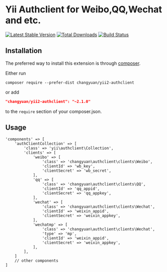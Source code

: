 # Yii Authclient for Weibo,QQ,Wechat and etc.
[![Latest Stable Version](https://poser.pugx.org/yiisoft/yii2-authclient/v/stable.png)](https://packagist.org/packages/yiisoft/yii2-authclient)
[![Total Downloads](https://poser.pugx.org/yiisoft/yii2-authclient/downloads.png)](https://packagist.org/packages/yiisoft/yii2-authclient)
[![Build Status](https://travis-ci.org/yiisoft/yii2-authclient.svg?branch=master)](https://travis-ci.org/yiisoft/yii2-authclient)

## Installation

The preferred way to install this extension is through [composer](http://getcomposer.org/download/).

Either run

```
composer require --prefer-dist changyuan/yii2-authclient
```

or add

```json
"changyuan/yii2-authclient": "~2.1.0"
```

to the `require` section of your composer.json.

## Usage
```
'components' => [
    'authClientCollection' => [
        'class' => 'yii\authclient\Collection',
        'clients' => [
            'weibo' => [
                'class' => 'changyuan\authclient\clients\Weibo',
                'clientId' => 'wb_key',
                'clientSecret' => 'wb_secret',
            ],
            'qq' => [
                'class' => 'changyuan\authclient\clients\QQ',
                'clientId' => 'qq_appid',
                'clientSecret' => 'qq_appkey',
            ],
            'wechat' => [
                'class' => 'changyuan\authclient\clients\Wechat',
                'clientId' => 'weixin_appid',
                'clientSecret' => 'weixin_appkey',
            ],
            'wechatmp' => [
                'class' => 'changyuan\authclient\clients\Wechat',
                'type' => 'mp',
                'clientId' => 'weixin_appid',
                'clientSecret' => 'weixin_appkey',
            ],
        ],
    ]
    // other components
]
```
